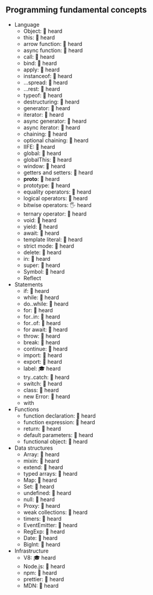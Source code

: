 ## Programming fundamental concepts

- Language
  - Object: 🙋 heard
  - this: 🙋 heard
  - arrow function: 🙋 heard
  - async function: 🙋 heard
  - call: 🙋 heard
  - bind: 🙋 heard
  - apply: 🙋 heard
  - instanceof: 🙋 heard
  - ...spread: 🙋 heard
  - ...rest: 🙋 heard
  - typeof: 🙋 heard
  - destructuring: 🙋 heard
  - generator: 🙋 heard
  - iterator: 🙋 heard
  - async generator: 🙋 heard
  - async iterator: 🙋 heard
  - chaining: 🙋 heard
  - optional chaining: 🙋 heard
  - IIFE: 🙋 heard
  - global: 🙋 heard
  - globalThis: 🙋 heard
  - window: 🙋 heard
  - getters and setters: 🙋 heard
  - __proto__: 🙋 heard
  - prototype: 🙋 heard
  - equality operators: 🙋 heard
  - logical operators: 🙋 heard
  - bitwise operators: 🖐️ heard
  - ternary operator: 🙋 heard
  - void: 🙋 heard
  - yield: 🙋 heard
  - await: 🙋 heard
  - template literal: 🙋 heard
  - strict mode: 🙋 heard
  - delete: 🙋 heard
  - in: 🙋 heard
  - super: 🙋 heard
  - Symbol: 🙋 heard
  - Reflect
- Statements
  - if: 🙋 heard
  - while: 🙋 heard
  - do..while: 🙋 heard
  - for: 🙋 heard
  - for..in: 🙋 heard
  - for..of: 🙋 heard
  - for await: 🙋 heard
  - throw: 🙋 heard
  - break: 🙋 heard
  - continue: 🙋 heard
  - import: 🙋 heard
  - export: 🙋 heard
  - label: 🎓 heard
  - try..catch: 🙋 heard
  - switch: 🙋 heard
  - class: 🙋 heard
  - new Error: 🙋 heard
  - with
- Functions
  - function declaration: 🙋 heard
  - function expression: 🙋 heard
  - return: 🙋 heard
  - default parameters: 🙋 heard
  - functional object: 🙋 heard
- Data structures
  - Array: 🙋 heard
  - mixin: 🙋 heard
  - extend: 🙋 heard
  - typed arrays: 🙋 heard
  - Map: 🙋 heard
  - Set: 🙋 heard
  - undefined: 🙋 heard
  - null: 🙋 heard
  - Proxy: 🙋 heard
  - weak collections: 🙋 heard
  - timers: 🙋 heard
  - EventEmitter: 🙋 heard
  - RegExp: 🙋 heard
  - Date: 🙋 heard
  - BigInt: 🙋 heard
- Infrastructure
  - V8: 🎓 heard
  - Node.js: 🙋 heard
  - npm: 🙋 heard
  - prettier: 🙋 heard
  - MDN: 🙋 heard
